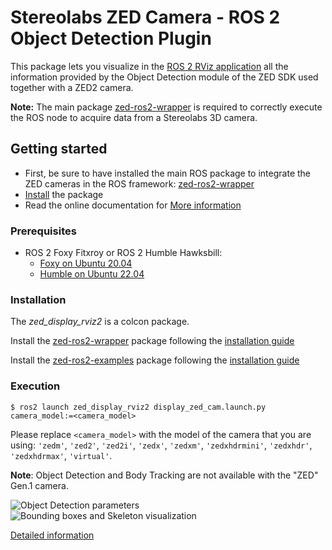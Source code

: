 # Stereolabs ZED Camera - ROS 2 Object Detection Plugin

This package lets you visualize in the [ROS 2 RViz application](https://github.com/ros2/rviz/tree/foxy) all the
information provided by the Object Detection module of the ZED SDK used together with a ZED2 camera.

**Note:** The main package [zed-ros2-wrapper](https://github.com/stereolabs/zed-ros2-wrapper)
is required to correctly execute the ROS node to acquire data from a Stereolabs 3D camera.

## Getting started

   - First, be sure to have installed the main ROS package to integrate the ZED cameras in the ROS framework: [zed-ros2-wrapper](https://github.com/stereolabs/zed-ros2-wrapper/#build-the-package)
   - [Install](#Installation) the package
   - Read the online documentation for [More information](https://www.stereolabs.com/docs/ros2/)

### Prerequisites

- ROS 2 Foxy Fitxroy or ROS 2 Humble Hawksbill: 
  - [Foxy on Ubuntu 20.04](https://docs.ros.org/en/foxy/Installation/Linux-Install-Debians.html)
  - [Humble on Ubuntu 22.04](https://docs.ros.org/en/humble/Installation/Linux-Install-Debians.html)

### Installation

The *zed_display_rviz2* is a colcon package. 

Install the [zed-ros2-wrapper](https://www.stereolabs.com/documentation/guides/using-zed-with-ros/introduction.html) package
following the [installation guide](https://github.com/stereolabs/zed-ros2-wrapper#build-the-package)

Install the [zed-ros2-examples](https://github.com/stereolabs/zed-ros2-examples) package following the [installation guide](https://github.com/stereolabs/zed-ros2-examples#build-the-package)

### Execution

    $ ros2 launch zed_display_rviz2 display_zed_cam.launch.py camera_model:=<camera_model>

Please replace `<camera_model>` with the model of the camera that you are using: `'zedm'`, `'zed2'`, `'zed2i'`, `'zedx'`, `'zedxm'`, `'zedxhdrmini'`, `'zedxhdr'`, `'zedxhdrmax'`, `'virtual'`.

**Note**: Object Detection and Body Tracking are not available with the "ZED" Gen.1 camera.

![Object Detection parameters](images/rviz2_od_params.png)
![Bounding boxes and Skeleton visualization](images/rviz2_od_result.png)

[Detailed information](https://www.stereolabs.com/docs/ros2/object-detection/)
